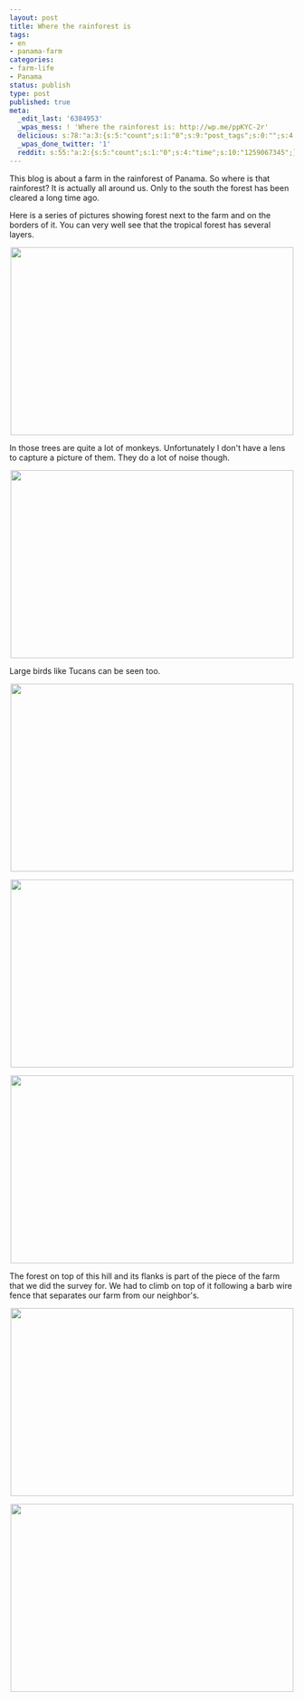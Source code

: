 ```yaml
---
layout: post
title: Where the rainforest is
tags:
- en
- panama-farm
categories:
- farm-life
- Panama
status: publish
type: post
published: true
meta:
  _edit_last: '6384953'
  _wpas_mess: ! 'Where the rainforest is: http://wp.me/ppKYC-2r'
  delicious: s:78:"a:3:{s:5:"count";s:1:"0";s:9:"post_tags";s:0:"";s:4:"time";s:10:"1259067343";}";
  _wpas_done_twitter: '1'
  reddit: s:55:"a:2:{s:5:"count";s:1:"0";s:4:"time";s:10:"1259067345";}";
---
```

This blog is about a farm in the rainforest of Panama. So where is that rainforest? It is actually all around us. Only to the south the forest has been cleared a long time ago.

Here is a series of pictures showing forest next to the farm and on the borders of it. You can very well see that the tropical forest has several layers.

<a href="http://www.flickr.com/photos/34665899@N00/4027153068" title="View '' on Flickr.com"><div style="text-align:center;"><img src="http://farm3.static.flickr.com/2678/4027153068_97db58aed9.jpg" alt="" border="0" width="500" height="332" /></div></a>

In those trees are quite a lot of monkeys. Unfortunately I don't have a lens to capture a picture of them. They do a lot of noise though.

<a href="http://www.flickr.com/photos/34665899@N00/4026403059" title="View '' on Flickr.com"><div style="text-align:center;"><img src="http://farm4.static.flickr.com/3091/4026403059_eeba21e6e0.jpg" alt="" border="0" width="500" height="332" /></div></a>

Large birds like Tucans can be seen too.

<a href="http://www.flickr.com/photos/34665899@N00/4027158226" title="View '' on Flickr.com"><div style="text-align:center;"><img src="http://farm3.static.flickr.com/2788/4027158226_8e0f035fae.jpg" alt="" border="0" width="500" height="332" /></div></a>

<a href="http://www.flickr.com/photos/34665899@N00/4027158606" title="View '' on Flickr.com"><div style="text-align:center;"><img src="http://farm4.static.flickr.com/3494/4027158606_7c71a1fc0f.jpg" alt="" border="0" width="500" height="332" /></div></a>

<a href="http://www.flickr.com/photos/34665899@N00/4026406793" title="View '' on Flickr.com"><div style="text-align:center;"><img src="http://farm3.static.flickr.com/2760/4026406793_767aee4be1.jpg" alt="" border="0" width="500" height="332" /></div></a>

The forest on top of this hill and its flanks is part of the piece of the farm that we did the survey for. We had to climb on top of it following a barb wire fence that separates our farm from our neighbor's.

<a href="http://www.flickr.com/photos/34665899@N00/4027161828" title="View '' on Flickr.com"><div style="text-align:center;"><img src="http://farm3.static.flickr.com/2592/4027161828_6f5352be3b.jpg" alt="" border="0" width="500" height="332" /></div></a>

<a href="http://www.flickr.com/photos/34665899@N00/4027166814" title="View '' on Flickr.com"><div style="text-align:center;"><img src="http://farm3.static.flickr.com/2539/4027166814_46dd67e237.jpg" alt="" border="0" width="500" height="332" /></div></a>
